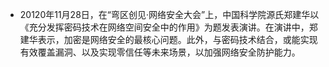 + 20120年11月28日，在“弯区创见·网络安全大会”上，中国科学院源氏郑建华以《充分发挥密码技术在网络空间安全中的作用》为题发表演讲。在演讲中，郑建华表示，加密是网络安全的最核心问题。此外，与密码技术结合，或能实现有效覆盖漏洞、以及实现零信任等未来场景，以加强网络安全防护能力。

